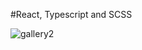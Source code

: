 #React, Typescript and SCSS

![gallery2](https://user-images.githubusercontent.com/87814333/163141237-9259de79-e403-448d-b3e3-00c818cc6184.gif)
